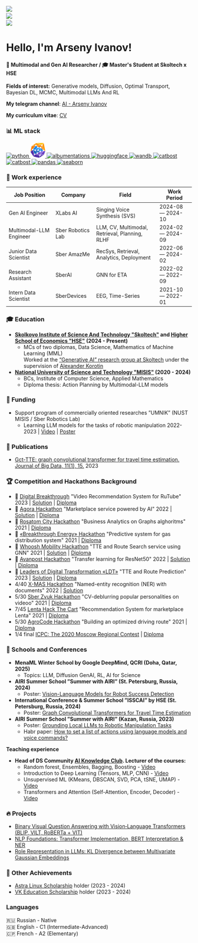 ![](https://komarev.com/ghpvc/?username=arseny5&color=36b812)<br>
![](https://img.shields.io/github/followers/arseny5?style=social)<br>
![](https://img.shields.io/github/stars/arseny5?style=social)<br>

<h1 align="left">Hello, I'm Arseny Ivanov!</h1>

#### 🚀 Multimodal and Gen AI Researcher / 🎓 Master's Student at Skoltech x HSE 

**Fields of interest:** Generative models, Diffusion, Optimal Transport, Bayesian DL, MCMC, Multimodal LLMs And RL


**My telegram channel**: [AI - Arseny Ivanov](https://t.me/ivarsivars)

**My curriculum vitae**: [CV](https://drive.google.com/file/d/1Vt98EPYBfRpTMTY2HJwviRegxoQeJo_L/view?usp=sharing)
</br>

### 📊 ML stack
<p align="left"> 
  <a href="https://www.python.org" target="_blank"> 
    <img src="https://upload.wikimedia.org/wikipedia/commons/thumb/c/c3/Python-logo-notext.svg/1869px-Python-logo-notext.svg.png" alt="python" width="40" height="40"/>
  </a>
  
   <a href="https://pytorch-geometric.readthedocs.io/en/latest/#" target="_blank"> 
    <img src="https://raw.githubusercontent.com/pyg-team/pyg_sphinx_theme/master/pyg_sphinx_theme/static/img/pyg_logo.png" alt="pytorch-geometric" width="40" height="40"/>
  </a>
  
  <a href="https://networkx.org" target="_blank"> 
    <img src="https://avatars.githubusercontent.com/u/388785?s=280&v=4" alt="albumentations" width="40" height="40"/>
  </a>

  <a href="https://huggingface.co" target="_blank"> 
    <img src="https://uptime-storage.s3.amazonaws.com/logos/d32f5c39b694f3e64d29fc2c9b988cdd.png" alt="huggingface" width="40" height="40"/>
  </a>
  
  <a href="https://wandb.ai/site" target="_blank"> 
    <img src="https://wandb.ai/logo.png" alt="wandb" width="40" height="40"/>
  </a>

  <a href="https://catboost.ai" target="_blank"> 
    <img src="https://upload.wikimedia.org/wikipedia/commons/c/cc/CatBoostLogo.png" alt="catbost" width="40" height="40"/>
  </a>

  <a href="https://optuna.readthedocs.io/en/stable/#" target="_blank"> 
    <img src="https://avatars.githubusercontent.com/u/57251745?s=280&v=4" alt="catbost" width="40" height="40"/>
  </a>
  
  <a href="https://pandas.pydata.org" target="_blank"> 
    <img src="https://encrypted-tbn0.gstatic.com/images?q=tbn:ANd9GcT01Ctpf3nRjz7b9l-om2h2llNA0jL4d_MVtXXXHVF5mWIn5nyMXLgzYscFGZdbhf_LN8M&usqp=CAU" alt="pandas" width="40" height="40"/>
  </a>
  
  <a href="https://seaborn.pydata.org" target="_blank"> 
    <img src="https://seaborn.pydata.org/_images/logo-mark-lightbg.svg" alt="seaborn" width="40" height="40"/>
  </a>
</p>

### 👔 Work experience
| Job Position                  | Company                    | Field                         | Work Period       |
| ----------------------------- | -------------------------- | ----------------------------- | ----------------- |
| Gen AI Engineer               | XLabs AI                   | Singing Voice Synthesis (SVS) | 2024-08 — 2024-10 |
| Multimodal-LLM Engineer       | Sber Robotics Lab          | LLM, CV, Multimodal, Retrieval, Planning, RLHF | 2024-02 — 2024-09 |
| Junior Data Scientist         | Sber AmazMe                | RecSys, Retrieval, Analytics, Deployment      | 2022-06 — 2024-02 |
| Research Assistant            | SberAI                     | GNN for ETA               | 2022-02 — 2022-09 |
| Intern Data Scientist         | SberDevices                | EEG, Time-Series  | 2021-10 — 2022-01 |

### 🎓 Education
* **[Skolkovo Institute of Science And Technology "Skoltech"](https://msc.skoltech.ru/data-science) and [Higher School of Economics "HSE"](https://www.hse.ru/ma/sltheory/) (2024 - Present)**
  - MCs of two diplomas, Data Science, Mathematics of Machine Learning (MML) <br>
    Worked at the [“Generative AI” research group at Skoltech](https://akorotin.netlify.app/team/) under the supervision of [Alexander Korotin](https://akorotin.netlify.app/)
* **[National University of Science and Technology "MISIS"](https://en.misis.ru) (2020 - 2024)**
  - BCs, Institute of Computer Science, Applied Mathematics
  - Diploma thesis: Action Planning by Multimodal-LLM models
  

### 🎉 Funding
* Support program of commercially oriented researches ”UMNIK” (NUST MISIS / Sber Robotics Lab)
  - Learning LLM models for the tasks of robotic manipulation 2022-2023 | [Video](https://youtu.be/nEf-FpTRtWY?feature=shared) | [Poster](https://drive.google.com/file/d/1HReiigDUFmA6hkYgQiXs0YM1OnwR_uRf/view?usp=sharing)

 ### 📜 Publications
 * [Gct-TTE: graph convolutional transformer for travel time estimation. Journal of Big Data, 11(1), 15.](https://www.researchgate.net/publication/371375863_GCT-TTE_Graph_Convolutional_Transformer_for_Travel_Time_Estimation) 2023
  
### 🏆 Competition and Hackathons Background
* 🥇 [Digital Breakthrough](https://hacks-ai.ru/) "Video Recommendation System for RuTube" 2023 | [Solution](https://github.com/komtriangle/AI_Knowledge_Club_DP) | [Diploma](https://drive.google.com/file/d/1dhiFn2fJ8Kv2wYxHJgC7fEX8LPgae8aP/view?usp=sharing)
* 🥇 [Agora Hackathon](https://hackathon.agora.ru/) "Marketplace service powered by AI" 2022 | [Solution](https://github.com/badbadnotgoood/agora-hack) | [Diploma](https://drive.google.com/file/d/1Qz2uGKlbbQx05G6mNyId5xrVyoWaoTpk/view?usp=sharing)
* 🥇 [Rosatom City Hackathon](https://atomhack.rosatom.city/) "Business Analytics on Graphs alghoritms" 2021 | [Diploma](https://drive.google.com/file/d/1rz5bHnmd1VzkhxjZcabYOchBM4E0NRHn/view?usp=sharing)
* 🥇 [«Breakthrough Energy» Hackathon](https://codenrock.com/contests/hakaton-energyhack#/) "Predictive system for gas distribution system" 2021 | [Diploma](https://drive.google.com/file/d/10VNmJB1gYa_2uiXMxlbn24Ncl7HGZitz/view?usp=sharing)
* 🥇 [Whoosh Mobility Hackathon](https://whoosh-bike.ru/page26014231.html) "TTE and Route Search service using GNN" 2021 | [Solution](https://github.com/itatmisis/whoosh-bokom-na-kike) | [Diploma](https://drive.google.com/file/d/1kUJQy91_6KZb5hirNjSY7LWei9uHfwOc/view?usp=sharing)
* 🥈 [Avanpost Hackathon](https://rucode.net) "Transfer learning for ResNet50" 2022 | [Solution](https://github.com/itatmisis/Avanpost_MISIS_AI_LAB) | [Diploma](https://drive.google.com/file/d/1ICQzk56C44__CSfvTJcUgn6-4jmAXjeb/view?usp=sharing)
* 🥈 [Leaders of Digital Transformation «LDT»](https://rucode.net) "TTE and Route Prediction" 2023 | [Solution](https://github.com/Vloods/whoosh_LDT) | [Diploma](https://drive.google.com/file/d/1yDDoblMRaeRQhtsNO2x6Aszc4I0Qdbvl/view?usp=sharing)
* 4/40 [X-MAS Hackathon](https://xmas-hack.ru/) "Named-entity recognition (NER) with documents" 2022 | [Solution](https://github.com/komtriangle/xmas)
* 5/30 [Sber Zvuk Hackathon](https://codenrock.com/contests/sberzvuk-techdays) "CV-deblurring popular personalities on videoo" 2021 | [Diploma](https://drive.google.com/file/d/1fiPX0enLfBXcz-BYGAQgrmq58EdVwrus/view?usp=sharing)
* 7/45 [Lenta Hack The Cart](https://hackthecart.ru/) "Recommendation System for marketplace Lenta" 2021 | [Diploma](https://drive.google.com/file/d/1xve3laWQt3f5xiE-Z81bhSrHvIpcOSKm/view?usp=sharing)
* 5/30 [AgroCode Hackathon](https://agro-code.ru/hack/) "Building an optimized driving route" 2021 | [Diploma](https://drive.google.com/file/d/12HgnziPT41Iqr2A47guI7tZk8Gc9skfT/view?usp=sharing)
* 1/4 final [ICPC: The 2020 Moscow Regional Contest](https://icpc.global/) | [Diploma](https://drive.google.com/file/d/1UKkFJvRUJgbIkNrkoZtFDfPGQxjUT8HB/view?usp=sharing)

### 📢 Schools and Conferences

* **MenaML Winter School by Google DeepMind, QCRI (Doha, Qatar, 2025)**
  - Topics: LLM, Diffusion GenAI, RL, AI for Science
* **AIRI Summer School ”Summer with AIRI” (St. Petersburg, Russia, 2024)**
  - Poster: [Vision-Language Models for Robot Success Detection](https://drive.google.com/file/d/12DtpA5dLxXosuFxuU3_5XlfJLdDAK_EA/view?usp=sharing)
* **International Conference & Summer School ”ISSCAI” by HSE (St. Petersburg, Russia, 2024)**
  - Poster: [Graph Convolutional Transformers for Travel Time Estimation](https://drive.google.com/file/d/1QLB5AhzbN-O58WHVHuqZRNhAZkkIK-LQ/view?usp=sharing)
* **AIRI Summer School ”Summer with AIRI” (Kazan, Russia, 2023)**
  - Poster: [Grounding Local LLMs to Robotic Manipulation Tasks](https://drive.google.com/file/d/1HReiigDUFmA6hkYgQiXs0YM1OnwR_uRf/view?usp=sharing)
  - Habr paper: [How to set a list of actions using language models and voice commands?](https://habr.com/en/companies/airi/articles/764102/)

**Teaching experience**
* **Head of DS Community [AI Knowledge Club](https://ai-knowledge-club.ru). Lecturer of the courses:**
  -  Random forest, Ensembles, Bagging, Boosting - [Video](https://misisailab.github.io/docs/program.html#%D0%B7%D0%B0%D0%BD%D1%8F%D1%82%D0%B8%D0%B5-3-011122-%D0%BE%D0%BD%D0%BB%D0%B0%D0%B9%D0%BD---%D0%B8%D0%B2%D0%B0%D0%BD%D0%BE%D0%B2-%D0%B0%D1%80%D1%81%D0%B5%D0%BD%D0%B8%D0%B9---%D0%BC%D0%B0%D1%82%D0%B5%D1%80%D0%B8%D0%B0%D0%BB%D1%8B--%D0%B2%D0%B8%D0%B4%D0%B5%D0%BE)
  -  Introduction to Deep Learning (Tensors, MLP, CNN) - [Video](https://misisailab.github.io/docs/program.html#%D0%B7%D0%B0%D0%BD%D1%8F%D1%82%D0%B8%D0%B5-5-181122-%D0%BE%D1%87%D0%BD%D0%BE---%D0%B8%D0%B2%D0%B0%D0%BD%D0%BE%D0%B2-%D0%B0%D1%80%D1%81%D0%B5%D0%BD%D0%B8%D0%B9---%D0%BC%D0%B0%D1%82%D0%B5%D1%80%D0%B8%D0%B0%D0%BB%D1%8B--%D0%B2%D0%B8%D0%B4%D0%B5%D0%BE)
  -  Unsupervised ML (KMeans, DBSCAN, SVD, PCA, tSNE, UMAP) - [Video](https://youtu.be/HXzamzW-68s?si=qr2Mft_pV7P2TShh)
  -  Transformers and Attention (Self-Attention, Encoder, Decoder) - [Video](https://youtu.be/HXzamzW-68s?si=qr2Mft_pV7P2TShh)

### 🔥 Projects

* [Binary Visual Question Answering with Vision‑Language Transformers (BLIP, VILT, RoBERTa + VIT)](https://github.com/Arseny5/vqa-research)
* [NLP Foundations: Transformer Implementation, BERT Interpretation & NER](https://github.com/Arseny5/nlp-personal-projects)
* [Role Representation in LLMs: KL Divergence between Multivariate Gaussian Embeddings](https://github.com/Arseny5/roles-llm-agents)
 
 
### 🎉 Other Achievements 
* [Astra Linux Scholarship](https://astralinux.ru/about/press-center/news/bolee-70-studentov-poluchayut-ezhemesyachnoe-voznagrazhdenie-v-ramkakh-programmy-astra-stipendiya/) holder (2023 - 2024)
* [VK Education Scholarship](https://education.vk.company/program/239) holder (2023 - 2024)

### Languages
🇷🇺 Russian - Native <br>
🇬🇧 English - С1 (Intermediate-Advanced) <br>
🇨🇵 French - A2 (Elementary) <br>
